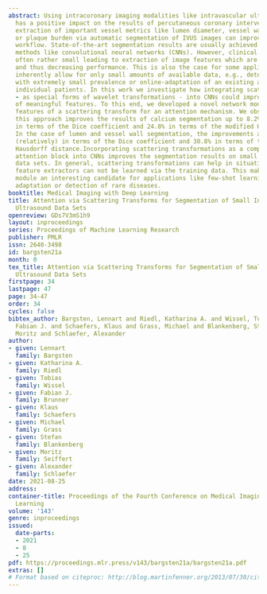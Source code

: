 ```yaml
---
abstract: Using intracoronary imaging modalities like intravascular ultrasound (IVUS)
  has a positive impact on the results of percutaneous coronary interventions. Efficient
  extraction of important vessel metrics like lumen diameter, vessel wall thickness
  or plaque burden via automatic segmentation of IVUS images can improve the clinical
  workflow. State-of-the-art segmentation results are usually achieved by data-driven
  methods like convolutional neural networks (CNNs). However, clinical data sets are
  often rather small leading to extraction of image features which are not very meaningful
  and thus decreasing performance. This is also the case for some applications which
  inherently allow for only small amounts of available data, e.g., detection of diseases
  with extremely small prevalence or online-adaptation of an existing algorithm to
  individual patients. In this work we investigate how integrating scattering transformations
  - as special forms of wavelet transformations - into CNNs could improve the extraction
  of meaningful features. To this end, we developed a novel network module which uses
  features of a scattering transform for an attention mechanism. We observed that
  this approach improves the results of calcium segmentation up to 8.2% (relatively)
  in terms of the Dice coefficient and 24.8% in terms of the modified Hausdorff distance.
  In the case of lumen and vessel wall segmentation, the improvements are up to 2.3%
  (relatively) in terms of the Dice coefficient and 30.8% in terms of the modified
  Hausdorff distance.Incorporating scattering transformations as a component of an
  attention block into CNNs improves the segmentation results on small IVUS segmentation
  data sets. In general, scattering transformations can help in situations where efficient
  feature extractors can not be learned via the training data. This makes our attention
  module an interesting candidate for applications like few-shot learning for patient
  adaptation or detection of rare diseases.
booktitle: Medical Imaging with Deep Learning
title: Attention via Scattering Transforms for Segmentation of Small Intravascular
  Ultrasound Data Sets
openreview: GDs7V3mS1h9
layout: inproceedings
series: Proceedings of Machine Learning Research
publisher: PMLR
issn: 2640-3498
id: bargsten21a
month: 0
tex_title: Attention via Scattering Transforms for Segmentation of Small Intravascular
  Ultrasound Data Sets
firstpage: 34
lastpage: 47
page: 34-47
order: 34
cycles: false
bibtex_author: Bargsten, Lennart and Riedl, Katharina A. and Wissel, Tobias and Brunner,
  Fabian J. and Schaefers, Klaus and Grass, Michael and Blankenberg, Stefan and Seiffert,
  Moritz and Schlaefer, Alexander
author:
- given: Lennart
  family: Bargsten
- given: Katharina A.
  family: Riedl
- given: Tobias
  family: Wissel
- given: Fabian J.
  family: Brunner
- given: Klaus
  family: Schaefers
- given: Michael
  family: Grass
- given: Stefan
  family: Blankenberg
- given: Moritz
  family: Seiffert
- given: Alexander
  family: Schlaefer
date: 2021-08-25
address:
container-title: Proceedings of the Fourth Conference on Medical Imaging with Deep
  Learning
volume: '143'
genre: inproceedings
issued:
  date-parts:
  - 2021
  - 8
  - 25
pdf: https://proceedings.mlr.press/v143/bargsten21a/bargsten21a.pdf
extras: []
# Format based on citeproc: http://blog.martinfenner.org/2013/07/30/citeproc-yaml-for-bibliographies/
---
```

